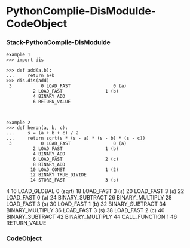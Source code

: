 # PythonComplie-DisModulde-CodeObject

### Stack-PythonComplie-DisModulde

    

    example 1
    >>> import dis    
    
    >>> def add(a,b):
    ...     return a+b        
    >>> dis.dis(add)
     3           0 LOAD_FAST                0 (a)
              2 LOAD_FAST                1 (b)
              4 BINARY_ADD
              6 RETURN_VALUE
    
    
    
    example 2
    >>> def heron(a, b, c):
    ...     s = (a + b + c) / 2
    ...     return sqrt(s * (s - a) * (s - b) * (s - c))
     3           0 LOAD_FAST                0 (a)
              2 LOAD_FAST                1 (b)
              4 BINARY_ADD
              6 LOAD_FAST                2 (c)
              8 BINARY_ADD
             10 LOAD_CONST               1 (2)
             12 BINARY_TRUE_DIVIDE
             14 STORE_FAST               3 (s)
  4          16 LOAD_GLOBAL              0 (sqrt)
             18 LOAD_FAST                3 (s)
             20 LOAD_FAST                3 (s)
             22 LOAD_FAST                0 (a)
             24 BINARY_SUBTRACT
             26 BINARY_MULTIPLY
             28 LOAD_FAST                3 (s)
             30 LOAD_FAST                1 (b)
             32 BINARY_SUBTRACT
             34 BINARY_MULTIPLY
             36 LOAD_FAST                3 (s)
             38 LOAD_FAST                2 (c)
             40 BINARY_SUBTRACT
             42 BINARY_MULTIPLY
             44 CALL_FUNCTION            1
             46 RETURN_VALUE
      
    



### CodeObject
  
  

